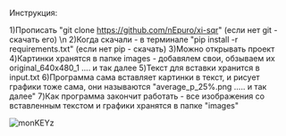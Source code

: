 Инструкция:

1)Прописать "git clone https://github.com/nEpuro/xi-sqr" (если нет git - скачать его) \n
2)Когда скачали - в терминале "pip install -r requirements.txt" (если нет pip - скачать)
3)Можно открывать проект
4)Картинки хранятся в папке images - добавялем свои, обзываем их original_640x480_1 .... и так далее
5)Текст для вставки хранится в input.txt
6)Программа сама вставляет картинки в текст, и рисует графики тоже сама, они называются "average_p_25%.png ..... и так далее"
7)Как программа закончит работать - все изображения со вставленным текстом  и графики хранятся в папке "images"




![monKEYz](https://github.com/user-attachments/assets/13ebe2f7-5070-4cec-81e2-f9c967e3e1c5)
